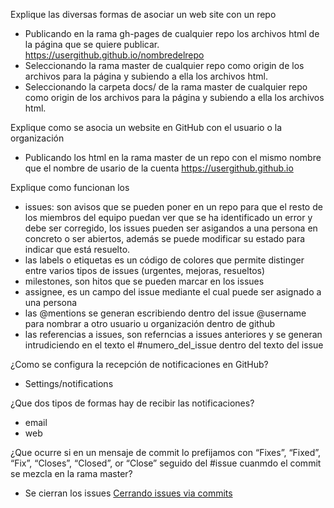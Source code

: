 Explique las diversas formas de asociar un web site con un repo

* Publicando en la rama gh-pages de cualquier repo los archivos html de la página que se quiere publicar. https://usergithub.github.io/nombredelrepo
* Seleccionando la rama master de cualquier repo como origin de los archivos para la página y subiendo a ella los archivos html.
* Seleccionando la carpeta docs/ de la rama master de cualquier repo como origin de los archivos para la página y subiendo a ella los archivos html.

Explique como se asocia un website en GitHub con el usuario o la organización
* Publicando los html en la rama master de un repo con el mismo nombre que el nombre de usario de la cuenta https://usergithub.github.io

Explique como funcionan los

* issues: son avisos que se pueden poner en un repo para que el resto de los miembros del equipo puedan ver que se ha identificado un error y debe ser corregido, los issues pueden ser asigandos a una persona en concreto o ser abiertos, además se puede modificar su estado para indicar que está resuelto.
* las labels o etiquetas es un código de colores que permite distinger entre varios tipos de issues (urgentes, mejoras, resueltos)
* milestones, son hitos que se pueden marcar en los issues
* assignee, es un campo del issue mediante el cual puede ser asignado a una persona
* las @mentions se generan escribiendo dentro del issue @username para nombrar a otro usuario u organización dentro de github
* las referencias a issues, son referncias a issues anteriores y se generan intrudiciendo en el texto el #numero_del_issue dentro del texto del issue

¿Como se configura la recepción de notificaciones en GitHub?
* Settings/notifications

¿Que dos tipos de formas hay de recibir las notificaciones?
* email
* web

¿Que ocurre si en un mensaje de commit lo prefijamos con “Fixes”, “Fixed”, “Fix”, “Closes”, “Closed”, or “Close” seguido del #issue cuanmdo el commit se mezcla en la rama master?
* Se cierran los issues  [Cerrando issues via commits](https://help.github.com/articles/closing-issues-via-commit-messages/)
